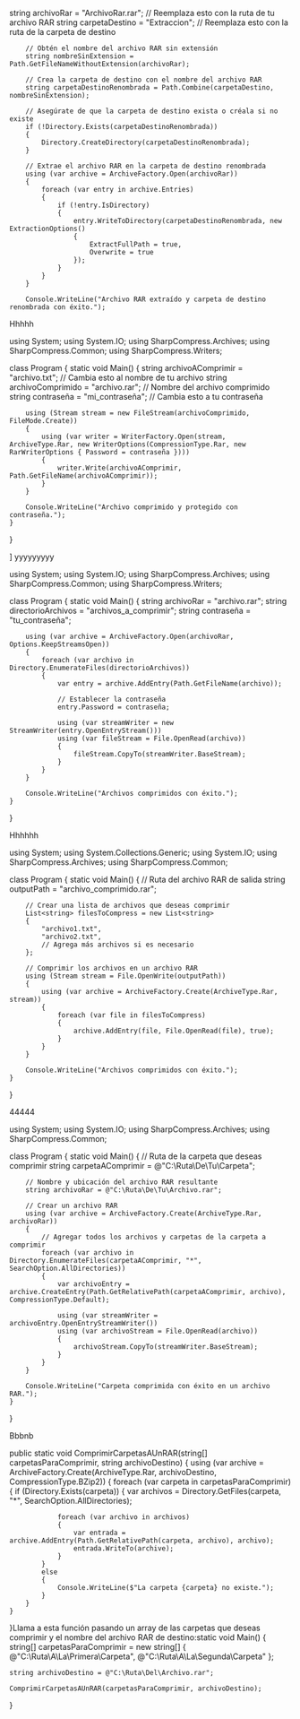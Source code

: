 


string archivoRar = "ArchivoRar.rar"; // Reemplaza esto con la ruta de tu archivo RAR
        string carpetaDestino = "Extraccion"; // Reemplaza esto con la ruta de la carpeta de destino

        // Obtén el nombre del archivo RAR sin extensión
        string nombreSinExtension = Path.GetFileNameWithoutExtension(archivoRar);

        // Crea la carpeta de destino con el nombre del archivo RAR
        string carpetaDestinoRenombrada = Path.Combine(carpetaDestino, nombreSinExtension);

        // Asegúrate de que la carpeta de destino exista o créala si no existe
        if (!Directory.Exists(carpetaDestinoRenombrada))
        {
            Directory.CreateDirectory(carpetaDestinoRenombrada);
        }

        // Extrae el archivo RAR en la carpeta de destino renombrada
        using (var archive = ArchiveFactory.Open(archivoRar))
        {
            foreach (var entry in archive.Entries)
            {
                if (!entry.IsDirectory)
                {
                    entry.WriteToDirectory(carpetaDestinoRenombrada, new ExtractionOptions()
                    {
                        ExtractFullPath = true,
                        Overwrite = true
                    });
                }
            }
        }

        Console.WriteLine("Archivo RAR extraído y carpeta de destino renombrada con éxito.");



Hhhhh

using System;
using System.IO;
using SharpCompress.Archives;
using SharpCompress.Common;
using SharpCompress.Writers;

class Program
{
    static void Main()
    {
        string archivoAComprimir = "archivo.txt"; // Cambia esto al nombre de tu archivo
        string archivoComprimido = "archivo.rar"; // Nombre del archivo comprimido
        string contraseña = "mi_contraseña"; // Cambia esto a tu contraseña

        using (Stream stream = new FileStream(archivoComprimido, FileMode.Create))
        {
            using (var writer = WriterFactory.Open(stream, ArchiveType.Rar, new WriterOptions(CompressionType.Rar, new RarWriterOptions { Password = contraseña })))
            {
                writer.Write(archivoAComprimir, Path.GetFileName(archivoAComprimir));
            }
        }

        Console.WriteLine("Archivo comprimido y protegido con contraseña.");
    }
}


] yyyyyyyyy

using System;
using System.IO;
using SharpCompress.Archives;
using SharpCompress.Common;
using SharpCompress.Writers;

class Program
{
    static void Main()
    {
        string archivoRar = "archivo.rar";
        string directorioArchivos = "archivos_a_comprimir";
        string contraseña = "tu_contraseña";

        using (var archive = ArchiveFactory.Open(archivoRar, Options.KeepStreamsOpen))
        {
            foreach (var archivo in Directory.EnumerateFiles(directorioArchivos))
            {
                var entry = archive.AddEntry(Path.GetFileName(archivo));

                // Establecer la contraseña
                entry.Password = contraseña;

                using (var streamWriter = new StreamWriter(entry.OpenEntryStream()))
                using (var fileStream = File.OpenRead(archivo))
                {
                    fileStream.CopyTo(streamWriter.BaseStream);
                }
            }
        }

        Console.WriteLine("Archivos comprimidos con éxito.");
    }
}

Hhhhhh

using System;
using System.Collections.Generic;
using System.IO;
using SharpCompress.Archives;
using SharpCompress.Common;

class Program
{
    static void Main()
    {
        // Ruta del archivo RAR de salida
        string outputPath = "archivo_comprimido.rar";

        // Crear una lista de archivos que deseas comprimir
        List<string> filesToCompress = new List<string>
        {
            "archivo1.txt",
            "archivo2.txt",
            // Agrega más archivos si es necesario
        };

        // Comprimir los archivos en un archivo RAR
        using (Stream stream = File.OpenWrite(outputPath))
        {
            using (var archive = ArchiveFactory.Create(ArchiveType.Rar, stream))
            {
                foreach (var file in filesToCompress)
                {
                    archive.AddEntry(file, File.OpenRead(file), true);
                }
            }
        }

        Console.WriteLine("Archivos comprimidos con éxito.");
    }
}


44444

using System;
using System.IO;
using SharpCompress.Archives;
using SharpCompress.Common;

class Program
{
    static void Main()
    {
        // Ruta de la carpeta que deseas comprimir
        string carpetaAComprimir = @"C:\Ruta\De\Tu\Carpeta";

        // Nombre y ubicación del archivo RAR resultante
        string archivoRar = @"C:\Ruta\De\Tu\Archivo.rar";

        // Crear un archivo RAR
        using (var archive = ArchiveFactory.Create(ArchiveType.Rar, archivoRar))
        {
            // Agregar todos los archivos y carpetas de la carpeta a comprimir
            foreach (var archivo in Directory.EnumerateFiles(carpetaAComprimir, "*", SearchOption.AllDirectories))
            {
                var archivoEntry = archive.CreateEntry(Path.GetRelativePath(carpetaAComprimir, archivo), CompressionType.Default);

                using (var streamWriter = archivoEntry.OpenEntryStreamWriter())
                using (var archivoStream = File.OpenRead(archivo))
                {
                    archivoStream.CopyTo(streamWriter.BaseStream);
                }
            }
        }

        Console.WriteLine("Carpeta comprimida con éxito en un archivo RAR.");
    }
}


Bbbnb

public static void ComprimirCarpetasAUnRAR(string[] carpetasParaComprimir, string archivoDestino)
{
    using (var archive = ArchiveFactory.Create(ArchiveType.Rar, archivoDestino, CompressionType.BZip2))
    {
        foreach (var carpeta in carpetasParaComprimir)
        {
            if (Directory.Exists(carpeta))
            {
                var archivos = Directory.GetFiles(carpeta, "*", SearchOption.AllDirectories);

                foreach (var archivo in archivos)
                {
                    var entrada = archive.AddEntry(Path.GetRelativePath(carpeta, archivo), archivo);
                    entrada.WriteTo(archive);
                }
            }
            else
            {
                Console.WriteLine($"La carpeta {carpeta} no existe.");
            }
        }
    }
}Llama a esta función pasando un array de las carpetas que deseas comprimir y el nombre del archivo RAR de destino:static void Main()
{
    string[] carpetasParaComprimir = new string[]
    {
        @"C:\Ruta\A\La\Primera\Carpeta",
        @"C:\Ruta\A\La\Segunda\Carpeta"
    };

    string archivoDestino = @"C:\Ruta\Del\Archivo.rar";

    ComprimirCarpetasAUnRAR(carpetasParaComprimir, archivoDestino);
}